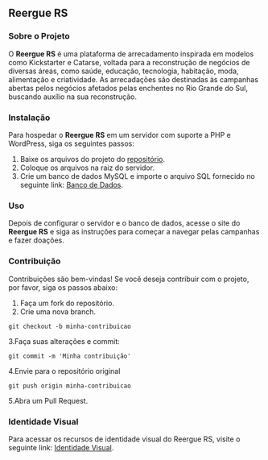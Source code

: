 ## Reergue RS


### Sobre o Projeto

O **Reergue RS** é uma plataforma de arrecadamento inspirada em modelos como Kickstarter e Catarse, voltada para a reconstrução de negócios de diversas áreas, como saúde, educação, tecnologia, habitação, moda, alimentação e criatividade. As arrecadações são destinadas às campanhas abertas pelos negócios afetados pelas enchentes no Rio Grande do Sul, buscando auxílio na sua reconstrução.

### Instalação

Para hospedar o **Reergue RS** em um servidor com suporte a PHP e WordPress, siga os seguintes passos:

1. Baixe os arquivos do projeto do [repositório](https://github.com/AlanMafalda/ReergueRS).
2. Coloque os arquivos na raiz do servidor.
3. Crie um banco de dados MySQL e importe o arquivo SQL fornecido no seguinte link: [Banco de Dados](https://drive.google.com/drive/folders/1E8KaNtUDuueA7mx18s_X5Ktqq3-rMiai).

### Uso


Depois de configurar o servidor e o banco de dados, acesse o site do **Reergue RS** e siga as instruções para começar a navegar pelas campanhas e fazer doações.

### Contribuição

Contribuições são bem-vindas! Se você deseja contribuir com o projeto, por favor, siga os passos abaixo:

1. Faça um fork do repositório.
2. Crie uma nova branch.
  
````git checkout -b minha-contribuicao````

3.Faça suas alterações e commit:

````git commit -m 'Minha contribuição'````

4.Envie para o repositório original

````git push origin minha-contribuicao```` 

5.Abra um Pull Request.


### Identidade Visual
Para acessar os recursos de identidade visual do Reergue RS, visite o seguinte link: [Identidade Visual](https://drive.google.com/drive/folders/1_WjfX0YiPyyDbnr-WR4lVDNLGxf_S-f-).




